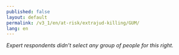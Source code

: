 ```yaml
---
published: false
layout: default
permalink: /v3_1/en/at-risk/extrajud-killing/GUM/
lang: en
---
```

_Expert respondents didn’t select any group of people for this right._
